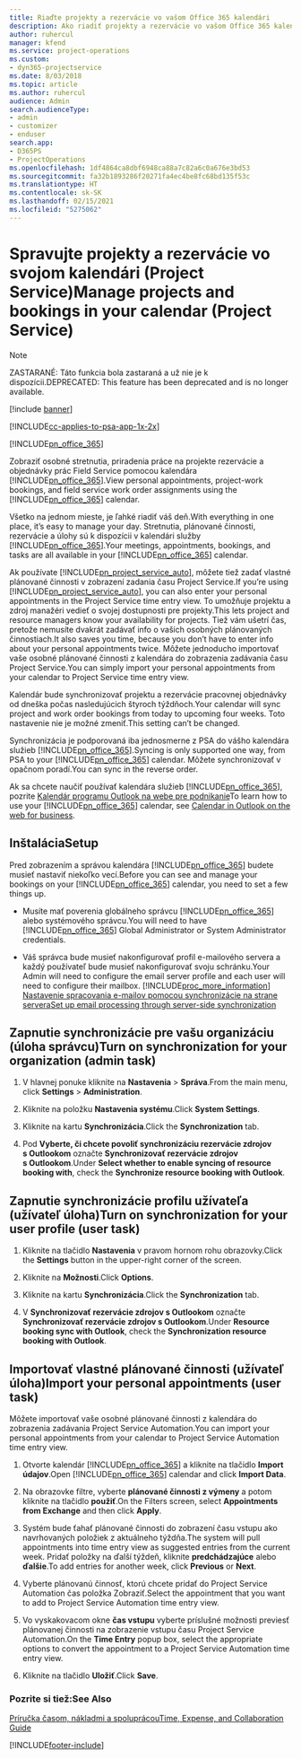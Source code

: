 ```yaml
---
title: Riaďte projekty a rezervácie vo vašom Office 365 kalendári
description: Ako riadiť projekty a rezervácie vo vašom Office 365 kalendári
author: ruhercul
manager: kfend
ms.service: project-operations
ms.custom:
- dyn365-projectservice
ms.date: 8/03/2018
ms.topic: article
ms.author: ruhercul
audience: Admin
search.audienceType:
- admin
- customizer
- enduser
search.app:
- D365PS
- ProjectOperations
ms.openlocfilehash: 1df4864ca8dbf6948ca88a7c82a6c0a676e3bd53
ms.sourcegitcommit: fa32b1893286f20271fa4ec4be8fc68bd135f53c
ms.translationtype: HT
ms.contentlocale: sk-SK
ms.lasthandoff: 02/15/2021
ms.locfileid: "5275062"
---
```

# <a name="manage-projects-and-bookings-in-your-calendar-project-service"></a><span data-ttu-id="98497-103">Spravujte projekty a rezervácie vo svojom kalendári (Project Service)</span><span class="sxs-lookup"><span data-stu-id="98497-103">Manage projects and bookings in your calendar (Project Service)</span></span>

> [!Note]
> <span data-ttu-id="98497-104">ZASTARANÉ: Táto funkcia bola zastaraná a už nie je k dispozícii.</span><span class="sxs-lookup"><span data-stu-id="98497-104">DEPRECATED: This feature has been deprecated and is no longer available.</span></span>

[!include [banner](../includes/psa-now-project-operations.md)]

[!INCLUDE[cc-applies-to-psa-app-1x-2x](../includes/cc-applies-to-psa-app-1x-2x.md)]

[!INCLUDE[pn_office_365](../includes/pn-office-365.md)] 

<span data-ttu-id="98497-105">Zobraziť osobné stretnutia, priradenia práce na projekte rezervácie a objednávky prác Field Service pomocou kalendára [!INCLUDE[pn_office_365](../includes/pn-office-365.md)].</span><span class="sxs-lookup"><span data-stu-id="98497-105">View personal appointments, project-work bookings, and field service work order assignments using the [!INCLUDE[pn_office_365](../includes/pn-office-365.md)] calendar.</span></span>  
  
 <span data-ttu-id="98497-106">Všetko na jednom mieste, je ľahké riadiť váš deň.</span><span class="sxs-lookup"><span data-stu-id="98497-106">With everything in one place, it’s easy to manage your day.</span></span> <span data-ttu-id="98497-107">Stretnutia, plánované činnosti, rezervácie a úlohy sú k dispozícii v kalendári služby [!INCLUDE[pn_office_365](../includes/pn-office-365.md)].</span><span class="sxs-lookup"><span data-stu-id="98497-107">Your meetings, appointments, bookings, and tasks are all available in your [!INCLUDE[pn_office_365](../includes/pn-office-365.md)] calendar.</span></span>  
  
 <span data-ttu-id="98497-108">Ak používate [!INCLUDE[pn_project_service_auto](../includes/pn-project-service-auto.md)], môžete tiež zadať vlastné plánované činnosti v zobrazení zadania času Project Service.</span><span class="sxs-lookup"><span data-stu-id="98497-108">If you’re using [!INCLUDE[pn_project_service_auto](../includes/pn-project-service-auto.md)], you can also enter your personal appointments in the Project Service time entry view.</span></span> <span data-ttu-id="98497-109">To umožňuje projektu a zdroj manažéri vedieť o svojej dostupnosti pre projekty.</span><span class="sxs-lookup"><span data-stu-id="98497-109">This lets project and resource managers know your availability for projects.</span></span> <span data-ttu-id="98497-110">Tiež vám ušetrí čas, pretože nemusíte dvakrát zadávať info o vašich osobných plánovaných činnostiach.</span><span class="sxs-lookup"><span data-stu-id="98497-110">It also saves you time, because you don’t have to enter info about your personal appointments twice.</span></span> <span data-ttu-id="98497-111">Môžete jednoducho importovať vaše osobné plánované činnosti z kalendára do zobrazenia zadávania času Project Service.</span><span class="sxs-lookup"><span data-stu-id="98497-111">You can simply import your personal appointments from your calendar to Project Service time entry view.</span></span>  
  
 <span data-ttu-id="98497-112">Kalendár bude synchronizovať projektu a rezervácie pracovnej objednávky od dneška počas nasledujúcich štyroch týždňoch.</span><span class="sxs-lookup"><span data-stu-id="98497-112">Your calendar will sync project and work order bookings from today to upcoming four weeks.</span></span> <span data-ttu-id="98497-113">Toto nastavenie nie je možné zmeniť.</span><span class="sxs-lookup"><span data-stu-id="98497-113">This setting can’t be changed.</span></span>  
  
 <span data-ttu-id="98497-114">Synchronizácia je podporovaná iba jednosmerne z PSA do vášho kalendára služieb [!INCLUDE[pn_office_365](../includes/pn-office-365.md)].</span><span class="sxs-lookup"><span data-stu-id="98497-114">Syncing is only supported one way, from PSA to your [!INCLUDE[pn_office_365](../includes/pn-office-365.md)] calendar.</span></span> <span data-ttu-id="98497-115">Môžete synchronizovať v opačnom poradí.</span><span class="sxs-lookup"><span data-stu-id="98497-115">You can sync in the reverse order.</span></span> 
  
 <span data-ttu-id="98497-116">Ak sa chcete naučiť používať kalendára služieb [!INCLUDE[pn_office_365](../includes/pn-office-365.md)], pozrite [Kalendár programu Outlook na webe pre podnikanie](https://support.office.com/article/Calendar-in-Outlook-on-the-web-for-business-5219c457-d1fe-4c2f-9032-1a816b88e936)</span><span class="sxs-lookup"><span data-stu-id="98497-116">To learn how to use your [!INCLUDE[pn_office_365](../includes/pn-office-365.md)] calendar, see [Calendar in Outlook on the web for business](https://support.office.com/article/Calendar-in-Outlook-on-the-web-for-business-5219c457-d1fe-4c2f-9032-1a816b88e936).</span></span>  
  
## <a name="setup"></a><span data-ttu-id="98497-117">Inštalácia</span><span class="sxs-lookup"><span data-stu-id="98497-117">Setup</span></span>  
 <span data-ttu-id="98497-118">Pred zobrazením a správou kalendára [!INCLUDE[pn_office_365](../includes/pn-office-365.md)] budete musieť nastaviť niekoľko vecí.</span><span class="sxs-lookup"><span data-stu-id="98497-118">Before you can see and manage your bookings on your [!INCLUDE[pn_office_365](../includes/pn-office-365.md)] calendar, you need to set a few things up.</span></span>  
  
- <span data-ttu-id="98497-119">Musíte mať poverenia globálneho správcu [!INCLUDE[pn_office_365](../includes/pn-office-365.md)] alebo systémového správcu.</span><span class="sxs-lookup"><span data-stu-id="98497-119">You will need to have [!INCLUDE[pn_office_365](../includes/pn-office-365.md)] Global Administrator or System Administrator credentials.</span></span>  
  
- <span data-ttu-id="98497-120">Váš správca bude musieť nakonfigurovať profil e-mailového servera a každý používateľ bude musieť nakonfigurovať svoju schránku.</span><span class="sxs-lookup"><span data-stu-id="98497-120">Your Admin will need to configure the email server profile and each user will need to configure their mailbox.</span></span> [!INCLUDE[proc_more_information](../includes/proc-more-information.md)] <span data-ttu-id="98497-121">[Nastavenie spracovania e-mailov pomocou synchronizácie na strane servera](https://docs.microsoft.com/dynamics365/customerengagement/on-premises/admin/set-up-server-side-synchronization-of-email-appointments-contacts-and-tasks)</span><span class="sxs-lookup"><span data-stu-id="98497-121">[Set up email processing through server-side synchronization](https://docs.microsoft.com/dynamics365/customerengagement/on-premises/admin/set-up-server-side-synchronization-of-email-appointments-contacts-and-tasks)</span></span>  
  
## <a name="turn-on-synchronization-for-your-organization-admin-task"></a><span data-ttu-id="98497-122">Zapnutie synchronizácie pre vašu organizáciu (úloha správcu)</span><span class="sxs-lookup"><span data-stu-id="98497-122">Turn on synchronization for your organization (admin task)</span></span>  
  
1.  <span data-ttu-id="98497-123">V hlavnej ponuke kliknite na **Nastavenia** > **Správa**.</span><span class="sxs-lookup"><span data-stu-id="98497-123">From the main menu, click **Settings** > **Administration**.</span></span>  
  
2.  <span data-ttu-id="98497-124">Kliknite na položku **Nastavenia systému**.</span><span class="sxs-lookup"><span data-stu-id="98497-124">Click **System Settings**.</span></span>  
  
3.  <span data-ttu-id="98497-125">Kliknite na kartu **Synchronizácia**.</span><span class="sxs-lookup"><span data-stu-id="98497-125">Click the **Synchronization** tab.</span></span>  
  
4.  <span data-ttu-id="98497-126">Pod **Vyberte, či chcete povoliť synchronizáciu rezervácie zdrojov s Outlookom** označte **Synchronizovať rezervácie zdrojov s Outlookom**.</span><span class="sxs-lookup"><span data-stu-id="98497-126">Under **Select whether to enable syncing of resource booking with**, check the **Synchronize resource booking with Outlook**.</span></span>  
  
## <a name="turn-on-synchronization-for-your-user-profile-user-task"></a><span data-ttu-id="98497-127">Zapnutie synchronizácie profilu užívateľa (užívateľ úloha)</span><span class="sxs-lookup"><span data-stu-id="98497-127">Turn on synchronization for your user profile (user task)</span></span>  
  
1.  <span data-ttu-id="98497-128">Kliknite na tlačidlo **Nastavenia**  v pravom hornom rohu obrazovky.</span><span class="sxs-lookup"><span data-stu-id="98497-128">Click the **Settings** button in the upper-right corner of the screen.</span></span>  
  
2.  <span data-ttu-id="98497-129">Kliknite na **Možnosti**.</span><span class="sxs-lookup"><span data-stu-id="98497-129">Click **Options**.</span></span>  
  
3.  <span data-ttu-id="98497-130">Kliknite na kartu **Synchronizácia**.</span><span class="sxs-lookup"><span data-stu-id="98497-130">Click the **Synchronization** tab.</span></span>  
  
4.  <span data-ttu-id="98497-131">V **Synchronizovať rezervácie zdrojov s Outlookom** označte **Synchronizovať rezervácie zdrojov s Outlookom**.</span><span class="sxs-lookup"><span data-stu-id="98497-131">Under **Resource booking sync with Outlook**, check the **Synchronization resource booking with Outlook**.</span></span>  
  
## <a name="import-your-personal-appointments-user-task"></a><span data-ttu-id="98497-132">Importovať vlastné plánované činnosti (užívateľ úloha)</span><span class="sxs-lookup"><span data-stu-id="98497-132">Import your personal appointments (user task)</span></span>  
 <span data-ttu-id="98497-133">Môžete importovať vaše osobné plánované činnosti z kalendára do zobrazenia zadávania Project Service Automation.</span><span class="sxs-lookup"><span data-stu-id="98497-133">You can import your personal appointments from your calendar to Project Service Automation time entry view.</span></span>  
  
1. <span data-ttu-id="98497-134">Otvorte kalendár [!INCLUDE[pn_office_365](../includes/pn-office-365.md)] a kliknite na tlačidlo **Import údajov**.</span><span class="sxs-lookup"><span data-stu-id="98497-134">Open [!INCLUDE[pn_office_365](../includes/pn-office-365.md)] calendar and click **Import Data**.</span></span>  
  
2. <span data-ttu-id="98497-135">Na obrazovke filtre, vyberte **plánované činnosti z výmeny** a potom kliknite na tlačidlo **použiť**.</span><span class="sxs-lookup"><span data-stu-id="98497-135">On the Filters screen, select **Appointments from Exchange** and then click **Apply**.</span></span>  
  
3. <span data-ttu-id="98497-136">Systém bude ťahať plánované činnosti do zobrazení času vstupu ako navrhovaných položiek z aktuálneho týždňa.</span><span class="sxs-lookup"><span data-stu-id="98497-136">The system will pull appointments into time entry view as suggested entries from the current week.</span></span> <span data-ttu-id="98497-137">Pridať položky na ďalší týždeň, kliknite **predchádzajúce** alebo **ďalšie**.</span><span class="sxs-lookup"><span data-stu-id="98497-137">To add entries for another week, click **Previous** or **Next**.</span></span>  
  
4. <span data-ttu-id="98497-138">Vyberte plánovanú činnosť, ktorú chcete pridať do Project Service Automation čas položka Zobraziť.</span><span class="sxs-lookup"><span data-stu-id="98497-138">Select the appointment that you want to add to Project Service Automation time entry view.</span></span>  
  
5. <span data-ttu-id="98497-139">Vo vyskakovacom okne **čas vstupu** vyberte príslušné možnosti previesť plánovanej činnosti na zobrazenie vstupu času Project Service Automation.</span><span class="sxs-lookup"><span data-stu-id="98497-139">On the **Time Entry** popup box, select the appropriate options to convert the appointment to a Project Service Automation time entry view.</span></span>  
  
6. <span data-ttu-id="98497-140">Kliknite na tlačidlo **Uložiť**.</span><span class="sxs-lookup"><span data-stu-id="98497-140">Click **Save**.</span></span>  
  
### <a name="see-also"></a><span data-ttu-id="98497-141">Pozrite si tiež:</span><span class="sxs-lookup"><span data-stu-id="98497-141">See Also</span></span>  
 [<span data-ttu-id="98497-142">Príručka časom, nákladmi a spoluprácou</span><span class="sxs-lookup"><span data-stu-id="98497-142">Time, Expense, and Collaboration Guide</span></span>](../psa/time-expense-collaboration-guide.md)


[!INCLUDE[footer-include](../includes/footer-banner.md)]